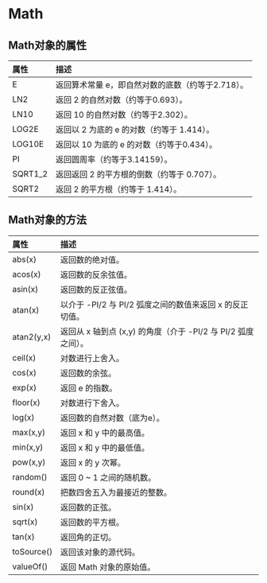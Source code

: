 # Math

## Math对象的属性 
| 属性 | 描述 |
| :--- | :--- |
| E | 返回算术常量 e，即自然对数的底数（约等于2.718）。 |
| LN2 | 返回 2 的自然对数（约等于0.693）。 |
| LN10 | 返回 10 的自然对数（约等于2.302）。 |
| LOG2E | 返回以 2 为底的 e 的对数（约等于 1.414）。 |
| LOG10E | 返回以 10 为底的 e 的对数（约等于0.434）。 |
| PI | 返回圆周率（约等于3.14159）。 |
| SQRT1\_2 | 返回返回 2 的平方根的倒数（约等于 0.707）。 |
| SQRT2 | 返回 2 的平方根（约等于 1.414）。 |

## Math对象的方法 
| 属性 | 描述 |
| :--- | :--- |
| abs\(x\) | 返回数的绝对值。 |
| acos\(x\) | 返回数的反余弦值。 |
| asin\(x\) | 返回数的反正弦值。 |
| atan\(x\) | 以介于 -PI/2 与 PI/2 弧度之间的数值来返回 x 的反正切值。 |
| atan2\(y,x\) | 返回从 x 轴到点 \(x,y\) 的角度（介于 -PI/2 与 PI/2 弧度之间）。 |
| ceil\(x\) | 对数进行上舍入。 |
| cos\(x\) | 返回数的余弦。 |
| exp\(x\) | 返回 e 的指数。 |
| floor\(x\) | 对数进行下舍入。 |
| log\(x\) | 返回数的自然对数（底为e）。 |
| max\(x,y\) | 返回 x 和 y 中的最高值。 |
| min\(x,y\) | 返回 x 和 y 中的最低值。 |
| pow\(x,y\) | 返回 x 的 y 次幂。 |
| random\(\) | 返回 0 ~ 1 之间的随机数。 |
| round\(x\) | 把数四舍五入为最接近的整数。 |
| sin\(x\) | 返回数的正弦。 |
| sqrt\(x\) | 返回数的平方根。 |
| tan\(x\) | 返回角的正切。 |
| toSource\(\) | 返回该对象的源代码。 |
| valueOf\(\) | 返回 Math 对象的原始值。 |

